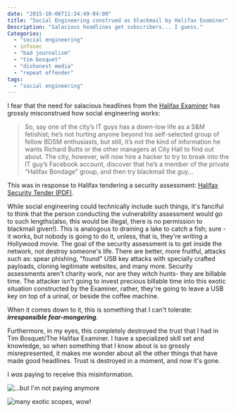 ```yaml
---
date: "2015-10-06T11:34:49-04:00"
title: "Social Engineering construed as blackmail by Halifax Examiner"
Description: "Salacious headlines get subscribers... I guess."
Categories:
  - "social engineering"
  - infosec
  - "bad journalism"
  - "tim bosquet"
  - "dishonest media"
  - "repeat offender"
tags:
  - "social engineering"
---
```


I fear that the need for salacious headlines from the 
[Halifax Examiner](http://www.halifaxexaminer.ca/featured/richard-butts-wants-to-use-your-private-facebook-messages-against-you-morning-file-monday-october-5-2015/)
has grossly misconstrued how social engineering works:

> So, say one of the city’s IT guys has a down-low life as a S&M fetishist; he’s
> not hurting anyone beyond his self-selected group of fellow BDSM enthusiasts,
> but still, it’s not the kind of information he wants Richard Butts or the other
> managers at City Hall to find out about. The city, however, will now hire a
> hacker to try to break into the IT guy’s Facebook account, discover that he’s a
> member of the private “Halifax Bondage” group, and then try blackmail the guy...

This was in response to Halifax tendering a security assessment:
[Halifax Security Tender (PDF)](http://novascotia.ca/tenders/pt_files/tenders/P15-353.pdf).

While social engineering could technically include such things, it's fanciful
to think that the person conducting the vulnerability assessment would go to
such lengths(also, this would be illegal, there is no permission to blackmail
given!). This is analogous to draining a lake to catch a fish; sure -
it works, but nobody is going to do it, unless, that is, they're writing a
Hollywood movie. The goal of the security assessment is to get inside the
network, not destroy someone's life. There are better, more fruitful, attacks
such as: spear phishing, "found" USB key attacks with specially crafted
payloads, cloning legitimate websites, and many more. Security assessments
aren't charity work, nor are they witch hunts- they are billable time. The
attacker isn't going to invest precious billable time into this exotic
situation constructed by the Examiner, rather, they're going to leave a USB
key on top of a urinal, or beside the coffee machine.

When it comes down to it, this is something that I can't tolerate:
***irresponsible fear-mongering***.

Furthermore, in my eyes, this completely destroyed the trust that I had in Tim
Bosquet/The Halifax Examiner. I have a specialized skill set and knowledge, so
when something that I know about is so grossly misrepresented, it makes me
wonder about all the other things that have made good headlines. Trust is
destroyed in a moment, and now it's gone.

I *was* paying to receive this misinformation.

![...but I'm not paying anymore](/img/cancel.png)

![many exotic scopes, wow!](/img/se_twitter.png)

